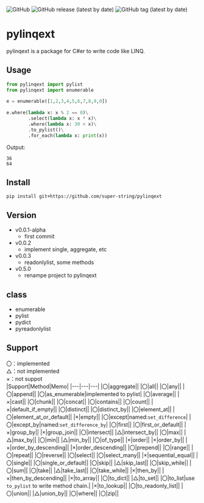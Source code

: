![GitHub](https://img.shields.io/github/license/super-string/pylinqext)
![GitHub release (latest by date)](https://img.shields.io/github/v/release/super-string/pylinqext)
![GitHub tag (latest by date)](https://img.shields.io/github/v/tag/super-string/pylinqext)
# pylinqext
pylinqext is a package for C#er to write code like LINQ.

## Usage
```python
from pylinqext import pylist
from pylinqext import enumerable
  
e = enumerable([1,2,3,4,5,6,7,8,9,0])
  
e.where(lambda x: x % 2 == 0)\
        .select(lambda x: x * x)\
        .where(lambda x: 30 < x)\
        .to_pylist()\
        .for_each(lambda x: print(x))
```
Output:
```
36
64
```

## Install
```
pip install git+https://github.com/super-string/pylinqext
```

## Version
- v0.0.1-alpha
    - first commit
- v0.0.2
    - implement single, aggregate, etc
- v0.0.3
    - readonlylist, some methods
- v0.5.0
    - renampe project to pylinqext
## class
- enumerable
- pylist
- pydict
- pyreadonlylist

## Support
〇：implemented  
△：not implemented  
×：not suppot  
|Support|Method|Memo|
|---|---|---|
|〇|aggregate||
|〇|all||
|〇|any||
|〇|append||
|〇|as_enumerable|implemented to pylist|
|〇|average||
|×|cast||
|〇|chunk||
|〇|concat||
|〇|contains||
|〇|count||
|×|default_if_empty||
|〇|distinct||
|〇|distinct_by||
|〇|element_at||
|〇|element_at_or_default||
|×|empty||
|〇|except|named:`set_difference`|
|〇|except_by|named:`set_difference_by`|
|〇|first||
|〇|first_or_default||
|×|group_by||
|×|group_join||
|〇|intersect||
|△|intersect_by||
|〇|max||
|△|max_by||
|〇|min||
|△|min_by||
|〇|of_type||
|×|order||
|×|order_by||
|×|order_by_descending||
|×|order_descending||
|〇|prepend||
|〇|range||
|〇|repeat||
|〇|reverse||
|〇|select||
|〇|select_many||
|×|sequential_equal||
|〇|single||
|〇|single_or_default||
|〇|skip||
|△|skip_last||
|〇|skip_while||
|〇|sum||
|〇|take||
|△|take_last||
|〇|take_while||
|×|then_by||
|×|then_by_descending||
|×|to_array||
|〇|to_dict||
|△|to_set||
|〇|to_list|use `to_pylist` to write method chain.|
|×|to_lookup||
|〇|to_readonly_list||
|〇|union||
|△|union_by||
|〇|where||
|〇|zip||
